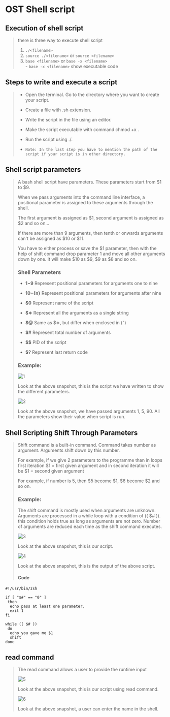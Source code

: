 # OST Shell script
## Execution of shell script
> there is three way to execute shell script
>   1. `./<filename>`
>   2. `source ./<filename>` or `source <filename>`
>   3. `base <filename>` or `base -x <filename>`<br>
>          - `base -x <filename>` show executable code

## Steps to write and execute a script
>-    Open the terminal. Go to the directory where you want to create your script.
>-    Create a file with .sh extension.
>-    Write the script in the file using an editor.
>-    Make the script executable with command chmod +x <fileName>.
>-    Run the script using ./<fileName>.
>
>-    `Note: In the last step you have to mention the path of the script if your script is in other directory.`


## Shell script parameters
>A bash shell script have parameters. These parameters start from $1 to $9.
>
>When we pass arguments into the command line interface, a positional parameter is assigned to these arguments through the shell.
>
>The first argument is assigned as $1, second argument is assigned as $2 and so on...
>
>If there are more than 9 arguments, then tenth or onwards arguments can't be assigned as $10 or $11.
>
>You have to either process or save the $1 parameter, then with the help of shift command drop parameter 1 and move all other arguments down by one. It will make $10 as $9, $9 as $8 and so on. 
> ### Shell Parameters
>
>- **$1-$9**    Represent positional parameters for arguments one to nine
>
>- **${10}-${n}** 	Represent positional parameters for arguments after nine
>
>- **$0**         	Represent name of the script
>
>- **$∗**        	Represent all the arguments as a single string
>
>- **$@**        	Same as $∗, but differ when enclosed in (")
>
>- **$#**        	Represent total number of arguments
>
>- **$$**        	PID of the script
>
>- **$?**        	Represent last return code
>
> ### Example:
> ![1](https://static.javatpoint.com/linux/ss/images/script-parameters1.png)
> 
> Look at the above snapshot, this is the script we have written to show the different parameters.
> 
> ![2](https://static.javatpoint.com/linux/ss/images/script-parameters2.png)
>
> Look at the above snapshot, we have passed arguments 1, 5, 90. All the parameters show their value when script is run.

## Shell Scripting Shift Through Parameters
> Shift command is a built-in command. Command takes number as argument. Arguments shift down by this number.
>
> For example, if we give 2 parameters to the programme than in loops first iteration $1 = first given argument and in second iteration it will be $1 = second given argument
>
> For example, if number is 5, then $5 become $1, $6 become $2 and so on.
> ### Example:
> The shift command is mostly used when arguments are unknown. Arguments are processed in a while loop with a condition of (( $# )). this condition holds true as long as arguments are not zero. Number of arguments are reduced each time as the shift command executes.
>
> ![3](https://static.javatpoint.com/linux/ss/images/shift-through-parameters1.png)
>  
>  Look at the above snapshot, this is our script.
>  
> ![4](https://static.javatpoint.com/linux/ss/images/shift-through-parameters2.png)
>
> Look at the above snapshot, this is the output of the above script.
> #### Code
```
#!/usr/bin/zsh

if [ "$#" == "0" ]
 then
  echo pass at least one parameter.
  exit 1
fi

while (( $# ))
 do
  echo you gave me $1
  shift
done
```
## read command
> The read command allows a user to provide the runtime input
>  
> ![5](https://static.javatpoint.com/linux/ss/images/shift-through-parameters3.png)
>  
> Look at the above snapshot, this is our script using read command.
>
> ![6](https://static.javatpoint.com/linux/ss/images/shift-through-parameters4.png)
>
> Look at the above snapshot, a user can enter the name in the shell.
